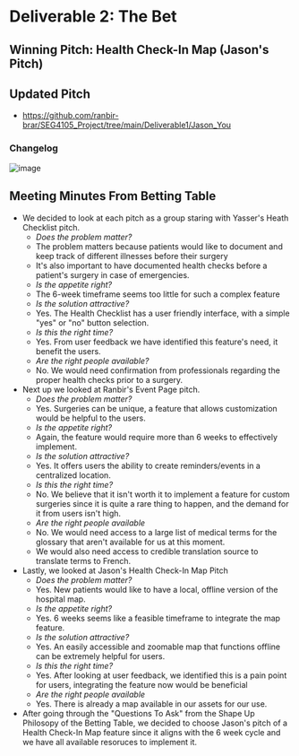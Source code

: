 # Deliverable 2: The Bet
## Winning Pitch: Health Check-In Map (Jason's Pitch)
## Updated Pitch
- https://github.com/ranbir-brar/SEG4105_Project/tree/main/Deliverable1/Jason_You
### Changelog
![image](https://github.com/ranbir-brar/SEG4105_Project/assets/55161355/b8a76efc-13dd-47d5-9093-e307b392738d)

## Meeting Minutes From Betting Table
- We decided to look at each pitch as a group staring with Yasser's Heath Checklist pitch.
  - *Does the problem matter?*
  - The problem matters because patients would like to document and keep track of different illnesses before their surgery
  - It's also important to have documented health checks before a patient's surgery in case of emergencies.
  - *Is the appetite right?*
  - The 6-week timeframe seems too little for such a complex feature
  - *Is the solution attractive?*
  - Yes. The Health Checklist has a user friendly interface, with a simple "yes" or "no" button selection.
  - *Is this the right time?*
  - Yes. From user feedback we have identified this feature's need, it benefit the users.
  - *Are the right people available?*
  - No. We would need confirmation from professionals regarding the proper health checks prior to a surgery.
- Next up we looked at Ranbir's Event Page pitch.
  - *Does the problem matter?*
  - Yes. Surgeries can be unique, a feature that allows customization would be helpful to the users.
  - *Is the appetite right?*
  - Again, the feature would require more than 6 weeks to effectively implement.
  - *Is the solution attractive?*
  - Yes. It offers users the ability to create reminders/events in a centralized location.
  - *Is this the right time?*
  - No. We believe that it isn't worth it to implement a feature for custom surgeries since it is quite a rare thing to happen, and the demand for it from users isn't high.
  - *Are the right people available*
  - No. We would need access to a large list of medical terms for the glossary that aren't available for us at this moment.
  - We would also need access to credible translation source to translate terms to French.
- Lastly, we looked at Jason's Health Check-In Map Pitch
  - *Does the problem matter?*
  - Yes. New patients would like to have a local, offline version of the hospital map. 
  - *Is the appetite right?*
  - Yes. 6 weeks seems like a feasible timeframe to integrate the map feature.
  - *Is the solution attractive?*
  - Yes. An easily accessible and zoomable map that functions offline can be extremely helpful for users.
  - *Is this the right time?*
  - Yes. After looking at user feedback, we identified this is a pain point for users, integrating the feature now would be beneficial
  - *Are the right people available*
  - Yes. There is already a map available in our assets for our use.
- After going through the "Questions To Ask" from the Shape Up Philosopy of the Betting Table, we decided to choose Jason's pitch of a Health Check-In Map feature since it aligns with the 6 week cycle and we have all available resoruces to implement it.
